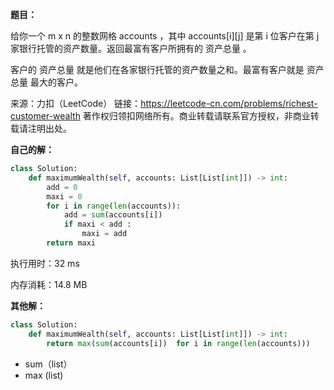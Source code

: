**题目：**

给你一个 m x n 的整数网格 accounts ，其中 accounts[i][j] 是第 i 位客户在第 j 家银行托管的资产数量。返回最富有客户所拥有的 资产总量 。

客户的 资产总量 就是他们在各家银行托管的资产数量之和。最富有客户就是 资产总量 最大的客户。

来源：力扣（LeetCode）
链接：https://leetcode-cn.com/problems/richest-customer-wealth
著作权归领扣网络所有。商业转载请联系官方授权，非商业转载请注明出处。



**自己的解：**

```python
class Solution:
    def maximumWealth(self, accounts: List[List[int]]) -> int:
        add = 0
        maxi = 0
        for i in range(len(accounts)):
            add = sum(accounts[i])
            if maxi < add : 
                maxi = add
        return maxi
```

执行用时：32 ms

内存消耗：14.8 MB



**其他解：**

```python
class Solution:
    def maximumWealth(self, accounts: List[List[int]]) -> int:
        return max(sum(accounts[i])  for i in range(len(accounts)))
```

- sum（list）
- max (list)